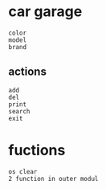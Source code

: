 # car garage 
    color
    model
    brand
## actions
    add
    del
    print
    search
    exit
# fuctions
    os clear
    2 function in outer modul
